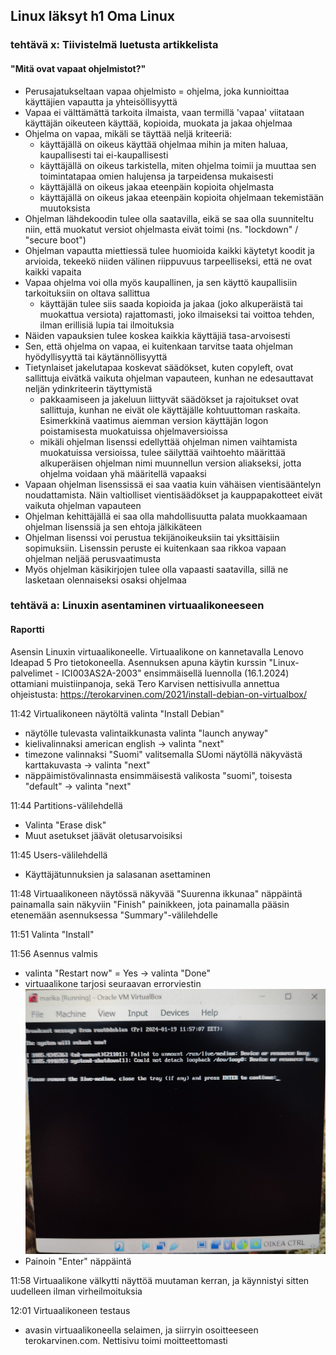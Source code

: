 ## Linux läksyt h1 Oma Linux


### tehtävä x: Tiivistelmä luetusta artikkelista
#### "Mitä ovat vapaat ohjelmistot?"

- Perusajatukseltaan vapaa ohjelmisto = ohjelma, joka kunnioittaa käyttäjien vapautta ja yhteisöllisyyttä
- Vapaa ei välttämättä tarkoita ilmaista, vaan termillä 'vapaa' viitataan käyttäjän oikeuteen käyttää, kopioida, muokata ja jakaa ohjelmaa
- Ohjelma on vapaa, mikäli se täyttää neljä kriteeriä:
  - käyttäjällä on oikeus käyttää ohjelmaa mihin ja miten haluaa, kaupallisesti tai ei-kaupallisesti
  - käyttäjällä on oikeus tarkistella, miten ohjelma toimii ja muuttaa sen toimintatapaa omien 
   halujensa ja tarpeidensa mukaisesti
  - käyttäjällä on oikeus jakaa eteenpäin kopioita ohjelmasta
  -  käyttäjällä on oikeus jakaa eteenpäin kopioita ohjelmaan tekemistään muutoksista
- Ohjelman lähdekoodin tulee olla saatavilla, eikä se saa olla suunniteltu niin, että muokatut versiot ohjelmasta eivät toimi (ns. "lockdown" / "secure boot")
- Ohjelman vapautta miettiessä tulee huomioida kaikki käytetyt koodit ja arvioida, tekeekö niiden välinen riippuvuus tarpeelliseksi, että ne ovat kaikki vapaita
- Vapaa ohjelma voi olla myös kaupallinen, ja sen käyttö kaupallisiin tarkoituksiin on oltava sallittua
  - käyttäjän tulee siis saada kopioida ja jakaa (joko alkuperäistä tai muokattua versiota) rajattomasti, joko ilmaiseksi tai voittoa tehden, ilman erillisiä lupia tai ilmoituksia
- Näiden vapauksien tulee koskea kaikkia käyttäjiä tasa-arvoisesti
- Sen, että ohjelma on vapaa, ei kuitenkaan tarvitse taata ohjelman hyödyllisyyttä tai käytännöllisyyttä
- Tietynlaiset jakelutapaa koskevat säädökset, kuten copyleft, ovat sallittuja eivätkä vaikuta ohjelman vapauteen, kunhan ne edesauttavat neljän ydinkriteerin täyttymistä
   - pakkaamiseen ja jakeluun liittyvät säädökset ja rajoitukset ovat sallittuja, kunhan ne eivät ole käyttäjälle kohtuuttoman raskaita. Esimerkkinä vaatimus aiemman version käyttäjän logon poistamisesta muokatuissa ohjelmaversioissa
   - mikäli ohjelman lisenssi edellyttää ohjelman nimen vaihtamista muokatuissa versioissa, tulee säilyttää vaihtoehto määrittää alkuperäisen ohjelman nimi muunnellun version aliakseksi, jotta ohjelma voidaan yhä määritellä vapaaksi
- Vapaan ohjelman lisenssissä ei saa vaatia kuin vähäisen vientisääntelyn noudattamista. Näin valtiolliset vientisäädökset ja kauppapakotteet eivät vaikuta ohjelman vapauteen
- Ohjelman kehittäjällä ei saa olla mahdollisuutta palata muokkaamaan ohjelman lisenssiä ja sen ehtoja jälkikäteen
- Ohjelman lisenssi voi perustua tekijänoikeuksiin tai yksittäisiin sopimuksiin. Lisenssin peruste ei kuitenkaan saa rikkoa vapaan ohjelman neljää perusvaatimusta
- Myös ohjelman käsikirjojen tulee olla vapaasti saatavilla, sillä ne lasketaan olennaiseksi osaksi ohjelmaa

### tehtävä a: Linuxin asentaminen virtuaalikoneeseen
#### Raportti

Asensin Linuxin virtuaalikoneelle. Virtuaalikone on kannetavalla Lenovo Ideapad 5 Pro tietokoneella. Asennuksen apuna käytin kurssin "Linux-palvelimet - ICI003AS2A-2003" ensimmäisellä luennolla (16.1.2024) ottamiani muistiinpanoja, sekä Tero Karvisen nettisivulla annettua ohjeistusta: https://terokarvinen.com/2021/install-debian-on-virtualbox/

11:42 Virtualikoneen näytöltä valinta "Install Debian"
  - näytölle tulevasta valintaikkunasta valinta "launch anyway"
  - kielivalinnaksi american english -> valinta "next"
  - timezone valinnaksi "Suomi" valitsemalla SUomi näytöllä näkyvästä karttakuvasta -> valinta "next"
  - näppäimistövalinnasta ensimmäisestä valikosta "suomi", toisesta "default" -> valinta "next"

11:44 Partitions-välilehdellä
  - Valinta "Erase disk"
  - Muut asetukset jäävät oletusarvoisiksi

11:45 Users-välilehdellä
  - Käyttäjätunnuksien ja salasanan asettaminen

11:48 Virtuaalikoneen näytössä näkyvää "Suurenna ikkunaa" näppäintä painamalla sain näkyviin "Finish" painikkeen, jota painamalla pääsin etenemään asennuksessa "Summary"-välilehdelle

11:51 Valinta "Install"

11:56 Asennus valmis
  - valinta "Restart now" = Yes -> valinta "Done"
  - virtuaalikone tarjosi seuraavan errorviestin
  ![Virheilmmoitus](IMG20240119115739.jpg)
  - Painoin "Enter" näppäintä

11:58 Virtuaalikone välkytti näyttöä muutaman kerran, ja käynnistyi sitten uudelleen ilman virheilmoituksia

12:01 Virtuaalikoneen testaus
  - avasin virtuaalikoneella selaimen, ja siirryin osoitteeseen terokarvinen.com. Nettisivu toimi moitteettomasti
  
